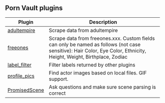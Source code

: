 ## Porn Vault plugins

| Plugin                                                                                                          | Description                                                                                                                                                          |
| --------------------------------------------------------------------------------------------------------------- | -------------------------------------------------------------------------------------------------------------------------------------------------------------------- |
| [adultempire](https://github.com/boi123212321/porn-vault-plugins/blob/master/plugins/adultempire/README.md)     | Scrape data from adultempire                                                                                                                                         |
| [freeones](https://github.com/boi123212321/porn-vault-plugins/blob/master/plugins/freeones/README.md)           | Scrape data from freeones.xxx. Custom fields can only be named as follows (not case sensitive): Hair Color, Eye Color, Ethnicity, Height, Weight, Birthplace, Zodiac |
| [label_filter](https://github.com/boi123212321/porn-vault-plugins/blob/master/plugins/label_filter/README.md)   | Filter labels returned by other plugins                                                                                                                              |
| [profile_pics](https://github.com/boi123212321/porn-vault-plugins/blob/master/plugins/profile_pics/README.md)   | Find actor images based on local files. GIF support.                                                                                                                 |
| [PromisedScene](https://github.com/boi123212321/porn-vault-plugins/blob/master/plugins/PromisedScene/README.md) | Ask questions and make sure scene parsing is correct                                                                                                                 |
